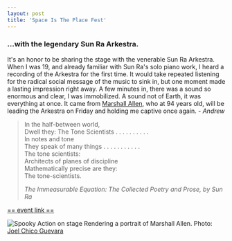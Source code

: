```yaml
---
layout: post
title: 'Space Is The Place Fest'
---
```


### ...with the legendary Sun Ra Arkestra.

It's an honor to be sharing the stage with the venerable Sun Ra Arkestra. When I was 19, and already familiar with Sun Ra's solo piano work, I heard a recording of the Arkestra for the first time. It would take repeated listening for the radical social message of the music to sink in, but one moment made a lasting impression right away. A few minutes in, there was a sound so enormous and clear, I was immobilized. A sound not of Earth, it was everything at once. It came from [Marshall Allen](https://www.youtube.com/watch?v=2IGKBgV9ReI), who at 94 years old, will be leading the Arkestra on Friday and holding me captive once again. _- Andrew_

> In the half-between world,  
> Dwell they: The Tone Scientists . . . . . . . . . .  
> In notes and tone  
> They speak of many things . . . . . . . . . . .  
> The tone scientists:  
> Architects of planes of discipline  
> Mathematically precise are they:  
>  The tone-scientists.
>
> _The Immeasurable Equation: The Collected Poetry and Prose, by Sun Ra_

[== event link ==](https://www.facebook.com/events/342004379865176/)

![Spooky Action on stage](https://aolmstead.github.io/spooky-action-blog/public/blog/space-is-the-place-2019.jpg)
Rendering a portrait of Marshall Allen. Photo: [Joel Chico Guevara](https://www.facebook.com/joelchico47/posts/10218999150708570)
